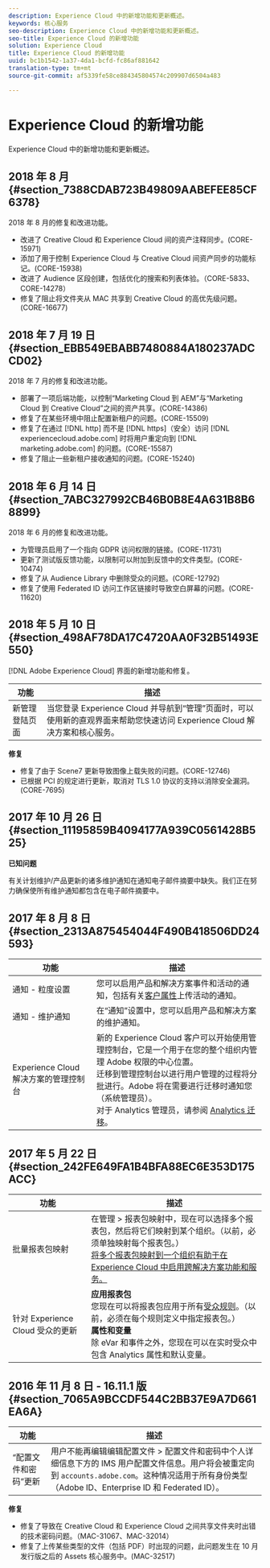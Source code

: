 ```yaml
---
description: Experience Cloud 中的新增功能和更新概述。
keywords: 核心服务
seo-description: Experience Cloud 中的新增功能和更新概述。
seo-title: Experience Cloud 的新增功能
solution: Experience Cloud
title: Experience Cloud 的新增功能
uuid: bc1b1542-1a37-4da1-bcfd-fc86af881642
translation-type: tm+mt
source-git-commit: af5339fe58ce884345804574c209907d6504a483

---
```



# Experience Cloud 的新增功能

Experience Cloud 中的新增功能和更新概述。

## 2018 年 8 月 {#section_7388CDAB723B49809AABEFEE85CF6378}

2018 年 8 月的修复和改进功能。

* 改进了 Creative Cloud 和 Experience Cloud 间的资产注释同步。(CORE-15971)
* 添加了用于控制 Experience Cloud 与 Creative Cloud 间资产同步的功能标记。(CORE-15938)
* 改进了 Audience 区段创建，包括优化的搜索和列表体验。（CORE-5833、CORE-14278）
* 修复了阻止将文件夹从 MAC 共享到 Creative Cloud 的高优先级问题。(CORE-16677)

## 2018 年 7 月 19 日 {#section_EBB549EBABB7480884A180237ADCCD02}

2018 年 7 月的修复和改进功能。

* 部署了一项后端功能，以控制“Marketing Cloud 到 AEM”与“Marketing Cloud 到 Creative Cloud”之间的资产共享。(CORE-14386)
* 修复了在某些环境中阻止配置新租户的问题。(CORE-15509)
* 修复了在通过 [!DNL http] 而不是 [!DNL https]（安全）访问 [!DNL experiencecloud.adobe.com] 时将用户重定向到 [!DNL marketing.adobe.com] 的问题。(CORE-15587)
* 修复了阻止一些新租户接收通知的问题。(CORE-15240)

## 2018 年 6 月 14 日 {#section_7ABC327992CB46B0B8E4A631B8B68899}

2018 年 6 月的修复和改进功能。

* 为管理员启用了一个指向 GDPR 访问权限的链接。(CORE-11731)
* 更新了测试版反馈功能，以限制可以附加到反馈中的文件类型。(CORE-10474)
* 修复了从 Audience Library 中删除受众的问题。(CORE-12792)
* 修复了使用 Federated ID 访问工作区链接时导致空白屏幕的问题。(CORE-11620)

## 2018 年 5 月 10 日 {#section_498AF78DA17C4720AA0F32B51493E550}

[!DNL Adobe Experience Cloud] 界面的新增功能和修复。

| 功能 | 描述 |
|--- |--- |
| 新管理登陆页面 | 当您登录 Experience Cloud 并导航到“管理”页面时，可以使用新的直观界面来帮助您快速访问 Experience Cloud 解决方案和核心服务。 |
**修复**

* 修复了由于 Scene7 更新导致图像上载失败的问题。(CORE-12746)
* 已根据 PCI 的规定进行更新，取消对 TLS 1.0 协议的支持以消除安全漏洞。(CORE-7695)

## 2017 年 10 月 26 日 {#section_11195859B4094177A939C0561428B525}

**已知问题**

有关计划维护/产品更新的诸多维护通知在通知电子邮件摘要中缺失。我们正在努力确保使所有维护通知都包含在电子邮件摘要中。

## 2017 年 8 月 8 日 {#section_2313A875454044F490B418506DD24593}

| 功能 | 描述 |
|--- |--- |
| 通知 - 粒度设置 | 您可以启用产品和解决方案事件和活动的通知，包括有关[客户属性](../attributes/attributes.md)上传活动的通知。 |
| 通知 - 维护通知 | 在“通知”设置中，您可以启用产品和解决方案的维护通知。 |
| Experience Cloud 解决方案的管理控制台 | 新的 Experience Cloud 客户可以开始使用管理控制台，它是一个用于在您的整个组织内管理 Adobe 权限的中心位置。<br>迁移到管理控制台以进行用户管理的过程将分批进行。Adobe 将在需要进行迁移时通知您（系统管理员）。<br>对于 Analytics 管理员，请参阅 [Analytics 迁移](https://marketing.adobe.com/resources/help/en_US/experience-cloud/admin-console/analytics-migration/)。 |

## 2017 年 5 月 22 日 {#section_242FE649FA1B4BFA88EC6E353D175ACC}

| 功能 | 描述 |
|--- |--- |
| 批量报表包映射 | 在管理 &gt; 报表包映射中，现在可以选择多个报表包，然后将它们映射到某个组织。（以前，必须单独映射每个报表包。）<br>[将多个报表包映射到一个组织有助于在 Experience Cloud 中启用跨解决方案功能和服务。](../core-services/core-services.md) |
| 针对 Experience Cloud 受众的更新 | **应用报表包**<br>您现在可以将报表包应用于所有[受众规则](../audience-library/t-audience-create.md)。（以前，必须在每个规则定义中指定报表包。）<br>**属性和变量**<br>除 eVar 和事件之外，您现在可以在实时受众中包含 Analytics 属性和默认变量。 |

## 2016 年 11 月 8 日 - 16.11.1 版{#section_7065A9BCCDF544C2BB37E9A7D661EA6A}

| 功能 | 描述 |
|--- |--- |
| “配置文件和密码”更新 | 用户不能再编辑编辑配置文件 &gt; 配置文件和密码中个人详细信息下方的 IMS 用户配置文件信息。用户将会被重定向到 `accounts.adobe.com`。这种情况适用于所有身份类型（Adobe ID、Enterprise ID 和 Federated ID）。 |

**修复**

* 修复了导致在 Creative Cloud 和 Experience Cloud 之间共享文件夹时出错的技术密码问题。（MAC-31067、MAC-32014）
* 修复了上传某些类型的文件（包括 PDF）时出现的问题，此问题发生在 10 月发行版之后的 Assets 核心服务中。(MAC-32517)
